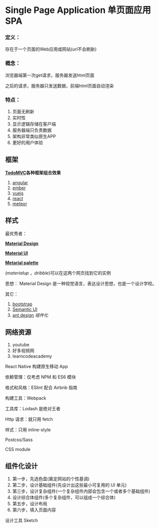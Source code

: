 
# Single Page Application 单页面应用SPA

### 定义：

存在于一个页面的Web应用或网站(url不会刷新)
### 概念：

浏览器端第一次get请求，服务器发送html页面

之后的请求，服务器只发送数据，前端html页面自动渲染
### 特点：
1. 页面无刷新
2. 实时性
3. 显示逻辑存储在客户端
4. 服务器端只负责数据
5. 架构非常类似原生APP
6. 更好的用户体验

## 框架
**[TodoMVC](http://todomvc.com/)各种框架组合效果**
 1. [angular](https://angular.cn/)
 2. [ember](https://www.emberjs.com/)
 3. [vuejs](https://cn.vuejs.org/index.html)
 4. [react](https://facebook.github.io/react/)
 5. [meteor](https://www.meteor.com/)

 ## 样式
最优秀者：

**[Material Design](https://material.io/guidelines/material-design/introduction.html)** 

 **[Material UI](http://www.material-ui.com/#/)**

 **[Metarial palette](https://www.materialpalette.com/)**

(*materialup* ，*dribble*)可以在这两个网页找到它的实例

思想： Material Design 是一种视觉语言，表达设计思想，也是一个设计学校。

其它：
 1. [bootstrap](http://www.bootcss.com/)
 2. [Semantic UI](http://www.semantic-ui.cn/)
 3. [ant design](https://ant.design/) *组件化*

 ## 网络资源

 1. youtube
 2. 好多视频网
 3. learncodeacademy

 React Native 构建原生移动 App

 依赖管理：仅考虑 NPM 和 ES6 模块
 
 格式和风格：ESlint 配合 Airbnb 指南

 构建工具：Webpack

 工具库：Lodash 是绝对王者

 Http 请求：就只用 fetch

 样式：只用 inline-style

  Postcss/Sass 

  CSS module 

  ## 组件化设计

  1. 第一步，先选色盘(奠定网站的个性基调)
  2. 第二步，设计基础组件(先设计出这些最小可复用的 UI 单元)
  3. 第三步，设计复杂组件(一个复杂组件内部会包含一个或者多个基础组件)
  4. 设计综合体组件(多个复杂组件，可以组成一个综合体)
  5. 第五步，设计布局
  6. 第六步，填入页面内容

  设计工具 Sketch